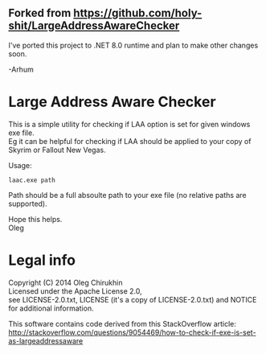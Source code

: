 ## Forked from https://github.com/holy-shit/LargeAddressAwareChecker

I've ported this project to .NET 8.0 runtime and plan to make other changes soon.

-Arhum

Large Address Aware Checker
===========================

This is a simple utility for checking if LAA option is set for given windows exe file.  
Eg it can be helpful for checking if LAA should be applied to your copy of Skyrim or Fallout New Vegas.

Usage:
```
laac.exe path
```

Path should be a full absoulte path to your exe file (no relative paths are supported).

Hope this helps.  
Oleg


Legal info
==========

Copyright (C) 2014 Oleg Chirukhin  
Licensed under the Apache License 2.0,  
see LICENSE-2.0.txt, LICENSE (it's a copy of LICENSE-2.0.txt) and NOTICE for additional information.

This software contains code derived from this StackOverflow article:  
http://stackoverflow.com/questions/9054469/how-to-check-if-exe-is-set-as-largeaddressaware

